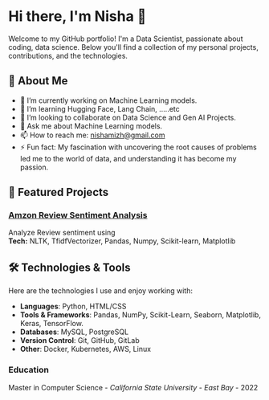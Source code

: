 # Hi there, I'm Nisha 👋

Welcome to my GitHub portfolio! I'm a Data Scientist, passionate about coding, data science. Below you'll find a collection of my personal projects, contributions, and the technologies.

## 🚀 About Me

- 🔭 I’m currently working on Machine Learning models.
- 🌱 I’m learning Hugging Face, Lang Chain, .....etc
- 👯 I’m looking to collaborate on Data Science and Gen AI Projects.
- 💬 Ask me about Machine Learning models.
- 📫 How to reach me: nishamizh@gmail.com
- ⚡ Fun fact: My fascination with uncovering the root causes of problems led me to the world of data, and understanding it has become my passion.

## 🚀 Featured Projects

### [Amzon Review Sentiment Analysis](https://github.com/nishamizh/ReviewAnalysis-Capstone2)
Analyze Review sentiment using  
**Tech:** NLTK, TfidfVectorizer, Pandas, Numpy, Scikit-learn, Matplotlib  


## 🛠️ Technologies & Tools

Here are the technologies I use and enjoy working with:

- **Languages**: Python, HTML/CSS
- **Tools & Frameworks**: Pandas, NumPy, Scikit-Learn, Seaborn, Matplotlib, Keras, TensorFlow.
- **Databases**: MySQL, PostgreSQL
- **Version Control**: Git, GitHub, GitLab
- **Other**: Docker, Kubernetes, AWS, Linux

### Education
Master in Computer Science - <i>California State University - East Bay</i> - 2022
